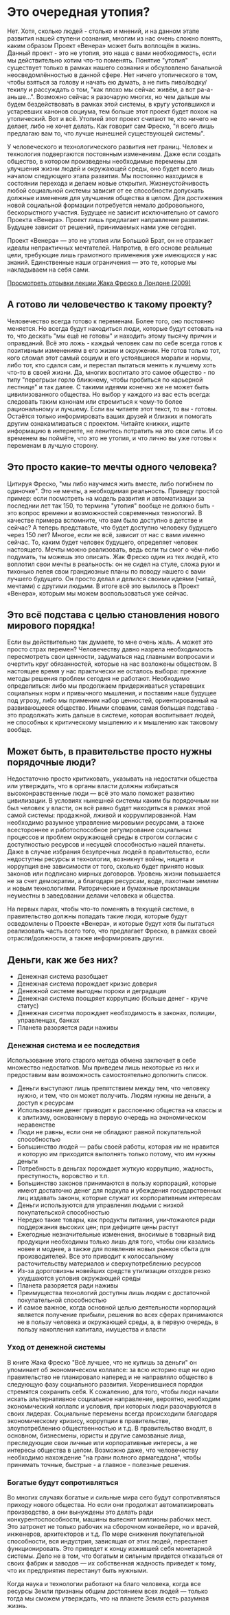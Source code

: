 # Это очередная утопия?

Нет. Хотя, сколько людей - столько и мнений, и на данном этапе развития нашей ступени сознания, многим из нас очень сложно понять, каким образом Проект «Венера» может быть воплощён в жизнь. Данный проект - это не утопия, это наша с вами необходимость, если мы действительно хотим что-то поменять. Понятие "утопия" существует только в рамках нашего сознания и обсуловлено банальной неосведомлённостью в данной сфере. Нет ничего утопического в том, чтобы взяться за голову и начать ею думать, а не пить пиво/водку/текилу и рассуждать о том, "как плохо мы сейчас живём, а вот ра-а-аньше...". Возможно сейчас я разочарую многих, но чем дальше мы будем бездействовать в рамках этой системы, в кругу устоявшихся и устаревших канонов социума, тем больше этот проект будет похож на утопический. Вот и всё. Утопией этот проект считают те, кто ничего не делает, либо не хочет делать. Как говорит сам Фреско, "я всего лишь предлагаю вам то, что лучше нынешней существующей системы".

У человеческого и технологического развития нет границ. Человек и технология подвергаются постоянным изменениям. Даже если создать общество, в котором произведены необходимые перемены для улучшения жизни людей и окружающей среды, оно будет всего лишь началом следующего этапа развития. Мы постоянно находимся в состоянии перехода и делаем новые открытия. Жизнеустойчивость любой социальной системы зависит от ее способности допускать должные изменения для улучшения общества в целом. Для достижения новой социальной формации потребуется немало добровольного, бескорыстного участия. Будущее не зависит исключительно от самого Проекта «Венера». Проект лишь предлагает направление развития. Будущее зависит от решений, принимаемых нами уже сегодня.

Проект «Венера» — это не утопия или Большой Брат, он не отражает идеалы непрактичных мечтателей. Напротив, в его основе реальные цели, требующие лишь грамотного применения уже имеющихся у нас знаний. Единственные наши ограничения — это те, которые мы накладываем на себя сами.

[Просмотреть отрывки лекции Жака Фреско в Лондоне (2009)](https://www.youtube.com/watch?v=Uo2nz2Gw3Hw)

## А готово ли человечество к такому проекту?

Человечество всегда готово к переменам. Более того, оно постоянно меняется. Но всегда будут находиться люди, которые будут сетовать на то, что дескать "мы ещё не готовы" и находить этому тысячу причин и оправданий. Всё это ложь - каждый человек сам по себе всегда готов к позитивным изменениям в его жизни и окружении. Не готов только тот, кого сломал этот самый социум и его устоявшиеся морали и нормы, либо тот, кто сдался сам, и перестал пытаться менять к лучшему хоть что-то в своей жизни. Да, многих воспитало это самое общество - по типу "перегрызи горло ближнему, чтобы пробиться по карьерной лестнице" и так далее. С такими идеями конечно же не может быть цивилизованного общества. Но выбор у каждого из вас есть всегда: следовать таким канонам или стремиться к чему-то более рациональному и лучшему. Если вы читаете этот текст, то вы - готовы. Остаётся только информировать ваших друзей и близких и помогать другим ознакамливаться с проектом. Читайте книжки, ищите информацию в интернете, не ленитесь потратить на это свои силы. И со временем вы поймёте, что это не утопия, и что лично вы уже готовы к переменам в лучшую сторону.

## Это просто какие-то мечты одного человека?

Цитируя Фреско, "мы либо научимся жить вместе, либо погибнем по одиночке". Это не мечты, а необходимая реальность. Приведу простой пример: если посмотреть на модель развития и автоматизации за последнии лет так 150, то термина "утопия" вообще не должно быть - это вопрос времени и возможностей современных технологий. В качестве примера вспомните, что вам было доступно в детстве и сейчас? А теперь представьте, что будет доступно человеку будущего через 150 лет? Многое, если не всё, зависит от нас с вами именно сейчас. То, каким будет человек будущего, определяет человек настоящего. Мечты можно реализовать, ведь если ты смог о чём-либо подумать, ты можешь это описать. Жак Фреско один из тех людей, кто воплотил свои мечты в реальность: он не сидел на стуле, сложа руки и тихонько лелея свои грандиозные планы по поводу нашего с вами лучшего будущего. Он просто делал и делился своими идеями (читай, мечтами) с другими людьми. В итоге всё это вылилось в Проект «Венера», которым мы можем воспользоваться уже сейчас.

## Это всё подстава с целью становления нового мирового порядка!

Если вы действительно так думаете, то мне очень жаль. А может это просто страх перемен? Человечеству давно назрела необходимость пересмотреть свои ценности, задуматься над главными вопросами и очертить круг обязанностей, которые на нас возложены обществом. В настоящее время у нас практически не осталось выбора: прежние методы решения проблем сегодня не работают. Необходимо определиться: либо мы продолжаем придерживаться устаревших социальных норм и привычного мышления, и поставим наше будущее под угрозу, либо мы применим набор ценностей, ориентированный на развивающееся общество. Иными словами, самая большая подстава - это продолжать жить дальше в системе, которая воспитывает людей, не способных к критическому мышлению и к мышлению как таковому вообще.

## Может быть, в правительстве просто нужны порядочные люди?

Недостаточно просто критиковать, указывать на недостатки общества или утверждать, что в органы власти должны избираться высоконравственные люди — всё это мало поможет развитию цивилизации. В условиях нынешней системы каким бы порядочным ни был человек у власти, он всё равно будет находиться в рамках этой самой системы: продажной, лживой и коррумпированной. Нам необходимо разумное управление мировыми ресурсами, а также всестороннее и работоспособное регулирование социальных процессов и проблем окружающей среды в строгом согласии с доступностью ресурсов и несущей способностью нашей планеты. Даже в случае избрания безупречных людей в правительство, если недоступны ресурсы и технологии, возникнут войны, нищета и коррупция вне зависимости от того, сколько будет принято новых законов или подписано мирных договоров. Уровень жизни повышается не за счет демократии, а благодаря ресурсам, воде, пахотным землям и новым технологиями. Риторические и бумажные прокламации неуместны в заведовании делами человека и общества.

На первых парах, чтобы что-то поменять в текущей системе, в правительство должны попадать такие люди, которые будут осведомлены о Проекте «Венера», и которые будут хотя бы пытаться реализовать часть всего того, что предлагает Фреско, в рамках своей отрасли/должности, а также информировать других.

## Деньги, как же без них?

-   Денежная система разобщает
-   Денежная система порождает кризис доверия
-   Денежной системе выгодны пороки и деградация
-   Денежная система поощряет коррупцию (больше денег - круче статус)
-   Денежная сисетма порождает необходимость в законах, полиции, управленцах, банках
-   Планета разоряется ради наживы

### Денежная система и ее последствия

Использование этого старого метода обмена заключает в себе множество недостатков. Мы приведем лишь некоторые из них и предоставим вам возможность самостоятельно дополнить список.

-   Деньги выступают лишь препятствием между тем, что человеку нужно, и тем, что он может получить. Людям нужны не деньги, а доступ к ресурсам
-   Использование денег приводит к расслоению общества на классы и к элитизму, основанному в первую очередь на экономическом неравенстве
-   Люди не равны, если они не обладают равной покупательной способностью
-   Большинство людей — рабы своей работы, которая им не нравится и которую им приходится выполнять только потому, что им нужны деньги
-   Потребность в деньгах порождает жуткую коррупцию, жадность, преступность, воровство и т.п.
-   Большинство законов принимаются в пользу корпораций, которые имеют достаточно денег для подкупа и убеждения государственных лиц издавать законы, которые служат их корпоративным интересам
-   Деньги используются для управления людьми с низкой покупательской способностью
-   Нередко такие товары, как продукты питания, уничтожаются ради поддержания высоких цен; при дефиците цены растут
-   Ежегодные незначительные изменения, вносимые в товарный вид продукции необходимы только лишь для того, чтобы они казались новее и моднее, а также для появления новых рынков сбыта для производителей. Все это приводит к колоссальному расточительству материалов и сверхупотреблению ресурсов
-   Из-за дороговизны новейших средств утилизации отходов резко ухудшаются условия окружающей среды
-   Планета разоряется ради наживы
-   Преимущества технологий доступны лишь людям с достаточной покупательной способностью
-   И самое важное, когда основной целью деятельности корпораций является получение прибыли, решения во всех сферах принимаются не в пользу человека и окружающей среды, а, в первую очередь, в пользу накопления капитала, имущества и власти

### Уход от денежной системы

В книге Жака Фреско "Всё лучшее, что не купишь за деньги" он упоминает об экономическом коллапсе: за всю историю еще ни одно правительство не планировало наперед и не направляло общество в следующую фазу социального развития. Укоренившиеся порядки стремятся сохранить себя. К сожалению, для того, чтобы люди начали искать альтернативное социальное направление, вероятно, необходим экономический коллапс и условия, при которых люди разочаруются в своих лидерах. Социальные перемены всегда происходили благодаря экономическому кризису, коррупции в правительстве, злоупотреблению общественностью и т.д. В правительство входят, в основном, бизнесмены, юристы и другие самозваные лица, преследующие свои личные или корпоративные интересы, а не интересы общества в целом. Возможно даже, что человечеству необходимо нахождение "на грани полного армагеддона", чтобы принимать точные, быстрые - а главное - полезные решения.

### Богатые будут сопротивляться

Во многих случаях богатые и сильные мира сего будут сопротивляться приходу нового общества. Но если они продолжат автоматизировать производство, а они вынуждены это делать ради конкурентоспособности, машины вытеснят миллионы рабочих мест. Это затронет не только рабочих на сборочном конвейере, но и врачей, инженеров, архитекторов и т.д. По мере снижения покупательной способности, вся индустрия, зависящая от этих людей, перестанет функционировать. Это приведет к концу изжившей себя монетарной системы. Дело не в том, что богатым и сильным придется отказаться от своих фабрик и заводов — их собственная жадность приведет к тому, что их предприятия перестанут быть нужными.

Когда наука и технологии работают на благо человека, когда все ресурсы Земли признаны общим достоянием всех людей — только тогда мы сможем утверждать, что на планете Земля есть разумная жизнь.
